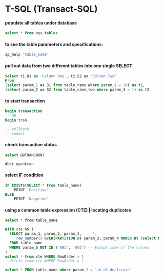 # T-SQL (Transact-SQL)

#### populate all tables under database

```sql
select * from sys.tables
```

#### to see the table parameters and specifications:
```sql
sp_help 'table_name'
```

#### pull out data from two different tables into one single SELECT

```sql
Select t1.B1 as 'Column One', t2.B2 as 'Column Two'
From
(select param_1 as B1 from table_name where param_2 = 10) as t1,
(select param_2 as B2 from table_name_two where param_3 = 1) as t2
```

#### to start transaction
```sql
begin transaction
-- OR
begin tran

-- rollback
-- commit
```

#### check transaction status
```sql
select @@TRANCOUNT

dbcc opentran
```

#### select IF condition
```sql
IF EXISTS(SELECT * from table_name)
	PRINT 'Positive'
ELSE
	PRINT 'Negative'
```

#### using a common table expression (CTE) | locating duplicates
```sql
select * from table_name

WITH cte AS (
  SELECT param_1, param_2, param_3,  -- *, 
     row_number() OVER(PARTITION BY param_3, param_4 ORDER BY (select NULL)) AS RowOrder
  FROM table_name
  WHERE param_5 NOT IN ('001', '002') -- Except some of the values
)
select * from cte WHERE RowOrder > 1
--delete from cte WHERE RowOrder > 1

select * FROM table_name where param_1 = 'id_of_duplicate'
```





